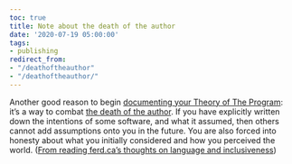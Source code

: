 ```yaml
---
toc: true
title: Note about the death of the author
date: '2020-07-19 05:00:00'
tags:
- publishing
redirect_from:
- "/deathoftheauthor"
- "/deathoftheauthor/"
---
```


Another good reason to begin [documenting your Theory of The Program](https://www.joshbeckman.org/2020/07/12/on-theory-building-as-an-engineering-team/): it’s a way to combat [the death of the author](https://en.wikipedia.org/wiki/The_Death_of_the_Author). If you have explicitly written down the intentions of some software, and what it assumed, then others cannot add assumptions onto you in the future. You are also forced into honesty about what you initially considered and how you perceived the world. ([From reading ferd.ca’s thoughts on language and inclusiveness](https://ferd.ca/inclusiveness-in-language-for-outsiders-looking-in.html))

